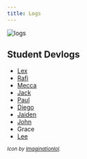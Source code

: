 ```yaml
---
title: Logs 
---
```


![logs](log.png)

## Student Devlogs

* [Lex](https://itslexwhoelse.itch.io/drawing-moving-and-seeing-code)
* [Rafi](https://rafipdf.itch.io/drawing-moving-and-seeing-with-code)
* [Mecca](https://meccagodzilla231.itch.io/awesomequiltprogram)
* [Jack](https://flemin.itch.io/dmswc2025)
* [Paul](https://ipodmadeofshiplap.itch.io/dsmc-spring-2025)
* [Diego](https://orangutanjuicebox.blogspot.com/)
* [Jaiden](https://students.purchase.edu/jaiden.kelly/dms_blog/index.html)
* [John](https://johnsch7.itch.io/devlog)
* Grace
* [Lee](https://leetusman.com/nosebook/log/)

<sub>*Icon by [Imaginationlol](https://www.flaticon.com/free-icon/log_12888222?term=stacked+logs&page=1&position=3&origin=search&related_id=12888222).*</sub>

